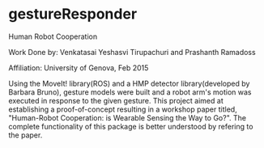 # gestureResponder
Human Robot Cooperation

Work Done by: Venkatasai Yeshasvi Tirupachuri and Prashanth Ramadoss

Affiliation: University of Genova, Feb 2015

Using the MoveIt! library(ROS) and a HMP detector library(developed by Barbara Bruno),
gesture models were built and a robot arm's motion was executed in response to the given gesture.
This project aimed at establishing a proof-of-concept resulting in a workshop paper titled,
"Human-Robot Cooperation: is Wearable Sensing the Way to Go?". The complete functionality of this package is better understood by refering to the paper.
